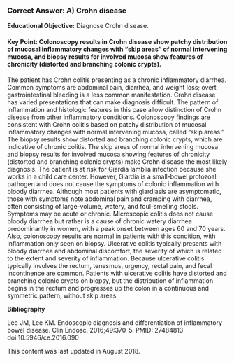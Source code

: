 
### Correct Answer: A) Crohn disease 

**Educational Objective:** Diagnose Crohn disease.

#### **Key Point:** Colonoscopy results in Crohn disease show patchy distribution of mucosal inflammatory changes with “skip areas” of normal intervening mucosa, and biopsy results for involved mucosa show features of chronicity (distorted and branching colonic crypts).

The patient has Crohn colitis presenting as a chronic inflammatory diarrhea. Common symptoms are abdominal pain, diarrhea, and weight loss; overt gastrointestinal bleeding is a less common manifestation. Crohn disease has varied presentations that can make diagnosis difficult. The pattern of inflammation and histologic features in this case allow distinction of Crohn disease from other inflammatory conditions. Colonoscopy findings are consistent with Crohn colitis based on patchy distribution of mucosal inflammatory changes with normal intervening mucosa, called “skip areas.” The biopsy results show distorted and branching colonic crypts, which are indicative of chronic colitis. The skip areas of normal intervening mucosa and biopsy results for involved mucosa showing features of chronicity (distorted and branching colonic crypts) make Crohn disease the most likely diagnosis.
The patient is at risk for Giardia lamblia infection because she works in a child care center. However, Giardia is a small-bowel protozoal pathogen and does not cause the symptoms of colonic inflammation with bloody diarrhea. Although most patients with giardiasis are asymptomatic, those with symptoms note abdominal pain and cramping with diarrhea, often consisting of large-volume, watery, and foul-smelling stools. Symptoms may be acute or chronic.
Microscopic colitis does not cause bloody diarrhea but rather is a cause of chronic watery diarrhea predominantly in women, with a peak onset between ages 60 and 70 years. Also, colonoscopy results are normal in patients with this condition, with inflammation only seen on biopsy.
Ulcerative colitis typically presents with bloody diarrhea and abdominal discomfort, the severity of which is related to the extent and severity of inflammation. Because ulcerative colitis typically involves the rectum, tenesmus, urgency, rectal pain, and fecal incontinence are common. Patients with ulcerative colitis have distorted and branching colonic crypts on biopsy, but the distribution of inflammation begins in the rectum and progresses up the colon in a continuous and symmetric pattern, without skip areas.

**Bibliography**

Lee JM, Lee KM. Endoscopic diagnosis and differentiation of inflammatory bowel disease. Clin Endosc. 2016;49:370-5. PMID: 27484813 doi:10.5946/ce.2016.090

This content was last updated in August 2018.